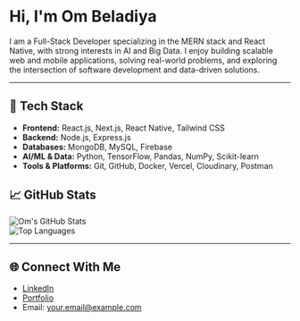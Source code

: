 # Hi, I'm Om Beladiya

I am a Full-Stack Developer specializing in the MERN stack and React Native, with strong interests in AI and Big Data. I enjoy building scalable web and mobile applications, solving real-world problems, and exploring the intersection of software development and data-driven solutions.  

---

## 🔧 Tech Stack
- **Frontend:** React.js, Next.js, React Native, Tailwind CSS  
- **Backend:** Node.js, Express.js  
- **Databases:** MongoDB, MySQL, Firebase  
- **AI/ML & Data:** Python, TensorFlow, Pandas, NumPy, Scikit-learn  
- **Tools & Platforms:** Git, GitHub, Docker, Vercel, Cloudinary, Postman  


## 📈 GitHub Stats
![Om's GitHub Stats](https://github-readme-stats.vercel.app/api?username=ombeladiya&show_icons=true&theme=radical)  
![Top Languages](https://github-readme-stats.vercel.app/api/top-langs/?username=ombeladiya&layout=compact&theme=radical)  

---

## 🌐 Connect With Me
- [LinkedIn](https://linkedin.com/in/your-profile)  
- [Portfolio](https://yourwebsite.com)  
- Email: your.email@example.com  

